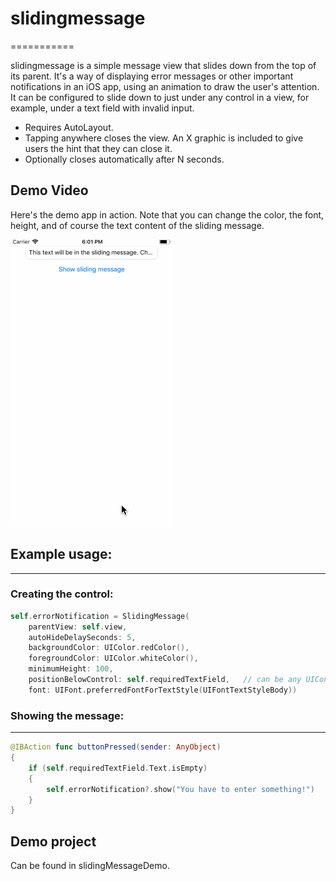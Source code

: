 # slidingmessage
===========

slidingmessage is a simple message view that slides down from the top of its parent. It's a way of displaying error messages or other important notifications in an iOS app, using an animation to draw the user's attention. It can be configured to slide down to just under any control in a view, for example, under a text field with invalid input.

- Requires AutoLayout.
- Tapping anywhere closes the view. An X graphic is included to give users the hint that they can close it.
- Optionally closes automatically after N seconds.

## Demo Video

Here's the demo app in action. Note that you can change the color, the font, height, and of course the text content of the sliding message.

![Video Walkthrough](slidingMessageDemo/demo.gif)


## Example usage:
--------------

### Creating the control:
```swift
self.errorNotification = SlidingMessage(
    parentView: self.view,
    autoHideDelaySeconds: 5,
    backgroundColor: UIColor.redColor(),
    foregroundColor: UIColor.whiteColor(),
    minimumHeight: 100,
    positionBelowControl: self.requiredTextField,   // can be any UIControl
    font: UIFont.preferredFontForTextStyle(UIFontTextStyleBody))
```

### Showing the message:
-------------------
```swift
@IBAction func buttonPressed(sender: AnyObject)
{
    if (self.requiredTextField.Text.isEmpty)
    {
        self.errorNotification?.show("You have to enter something!")
    }
}
```

## Demo project
Can be found in slidingMessageDemo.

